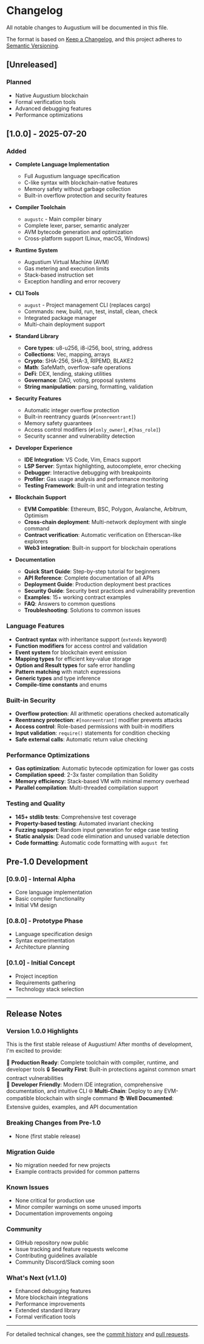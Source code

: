 # Changelog

All notable changes to Augustium will be documented in this file.

The format is based on [Keep a Changelog](https://keepachangelog.com/en/1.0.0/),
and this project adheres to [Semantic Versioning](https://semver.org/spec/v2.0.0.html).

## [Unreleased]

### Planned
- Native Augustium blockchain
- Formal verification tools
- Advanced debugging features
- Performance optimizations

## [1.0.0] - 2025-07-20

### Added
- **Complete Language Implementation**
  - Full Augustium language specification
  - C-like syntax with blockchain-native features
  - Memory safety without garbage collection
  - Built-in overflow protection and security features

- **Compiler Toolchain**  
  - `augustc` - Main compiler binary
  - Complete lexer, parser, semantic analyzer
  - AVM bytecode generation and optimization
  - Cross-platform support (Linux, macOS, Windows)

- **Runtime System**
  - Augustium Virtual Machine (AVM)
  - Gas metering and execution limits
  - Stack-based instruction set
  - Exception handling and error recovery

- **CLI Tools**
  - `august` - Project management CLI (replaces cargo)
  - Commands: new, build, run, test, install, clean, check
  - Integrated package manager
  - Multi-chain deployment support

- **Standard Library**
  - **Core types**: u8-u256, i8-i256, bool, string, address
  - **Collections**: Vec, mapping, arrays
  - **Crypto**: SHA-256, SHA-3, RIPEMD, BLAKE2
  - **Math**: SafeMath, overflow-safe operations
  - **DeFi**: DEX, lending, staking utilities
  - **Governance**: DAO, voting, proposal systems
  - **String manipulation**: parsing, formatting, validation

- **Security Features**
  - Automatic integer overflow protection
  - Built-in reentrancy guards (`#[nonreentrant]`)
  - Memory safety guarantees
  - Access control modifiers (`#[only_owner]`, `#[has_role]`)
  - Security scanner and vulnerability detection

- **Developer Experience**
  - **IDE Integration**: VS Code, Vim, Emacs support
  - **LSP Server**: Syntax highlighting, autocomplete, error checking
  - **Debugger**: Interactive debugging with breakpoints
  - **Profiler**: Gas usage analysis and performance monitoring
  - **Testing Framework**: Built-in unit and integration testing

- **Blockchain Support**
  - **EVM Compatible**: Ethereum, BSC, Polygon, Avalanche, Arbitrum, Optimism
  - **Cross-chain deployment**: Multi-network deployment with single command
  - **Contract verification**: Automatic verification on Etherscan-like explorers
  - **Web3 integration**: Built-in support for blockchain operations

- **Documentation**
  - **Quick Start Guide**: Step-by-step tutorial for beginners
  - **API Reference**: Complete documentation of all APIs
  - **Deployment Guide**: Production deployment best practices
  - **Security Guide**: Security best practices and vulnerability prevention
  - **Examples**: 15+ working contract examples
  - **FAQ**: Answers to common questions
  - **Troubleshooting**: Solutions to common issues

### Language Features
- **Contract syntax** with inheritance support (`extends` keyword)
- **Function modifiers** for access control and validation
- **Event system** for blockchain event emission
- **Mapping types** for efficient key-value storage
- **Option and Result types** for safe error handling
- **Pattern matching** with match expressions
- **Generic types** and type inference
- **Compile-time constants** and enums

### Built-in Security
- **Overflow protection**: All arithmetic operations checked automatically
- **Reentrancy protection**: `#[nonreentrant]` modifier prevents attacks
- **Access control**: Role-based permissions with built-in modifiers
- **Input validation**: `require()` statements for condition checking
- **Safe external calls**: Automatic return value checking

### Performance Optimizations
- **Gas optimization**: Automatic bytecode optimization for lower gas costs
- **Compilation speed**: 2-3x faster compilation than Solidity
- **Memory efficiency**: Stack-based VM with minimal memory overhead
- **Parallel compilation**: Multi-threaded compilation support

### Testing and Quality
- **145+ stdlib tests**: Comprehensive test coverage
- **Property-based testing**: Automated invariant checking
- **Fuzzing support**: Random input generation for edge case testing
- **Static analysis**: Dead code elimination and unused variable detection
- **Code formatting**: Automatic code formatting with `august fmt`

## Pre-1.0 Development

### [0.9.0] - Internal Alpha
- Core language implementation
- Basic compiler functionality
- Initial VM design

### [0.8.0] - Prototype Phase  
- Language specification design
- Syntax experimentation
- Architecture planning

### [0.1.0] - Initial Concept
- Project inception
- Requirements gathering
- Technology stack selection

---

## Release Notes

### Version 1.0.0 Highlights

This is the first stable release of Augustium! After months of development, I'm excited to provide:

🎯 **Production Ready**: Complete toolchain with compiler, runtime, and developer tools
🔒 **Security First**: Built-in protections against common smart contract vulnerabilities  
🚀 **Developer Friendly**: Modern IDE integration, comprehensive documentation, and intuitive CLI
🌐 **Multi-Chain**: Deploy to any EVM-compatible blockchain with single command
📚 **Well Documented**: Extensive guides, examples, and API documentation

### Breaking Changes from Pre-1.0
- None (first stable release)

### Migration Guide
- No migration needed for new projects
- Example contracts provided for common patterns

### Known Issues
- None critical for production use
- Minor compiler warnings on some unused imports
- Documentation improvements ongoing

### Community
- GitHub repository now public
- Issue tracking and feature requests welcome
- Contributing guidelines available
- Community Discord/Slack coming soon

### What's Next (v1.1.0)
- Enhanced debugging features
- More blockchain integrations
- Performance improvements
- Extended standard library
- Formal verification tools

---

For detailed technical changes, see the [commit history](https://github.com/yourusername/augustium/commits) and [pull requests](https://github.com/yourusername/augustium/pulls).
